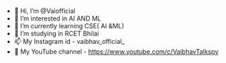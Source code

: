 - 👋 Hi, I’m @Vaiofficial
- 👀 I’m interested in AI AND ML
- 🌱 I’m currently learning CSE( AI &ML)
- 💞️ I’m studying in RCET Bhilai
- 📫 My Instagram id - vaibhav_official_
- 🎥 My YouTube channel - https://www.youtube.com/c/VaibhavTalkspv

<!---
Vaiofficial/Vaiofficial is a ✨ special ✨ repository because its `README.md` (this file) appears on your GitHub profile.
You can click the Preview link to take a look at your changes.
--->
